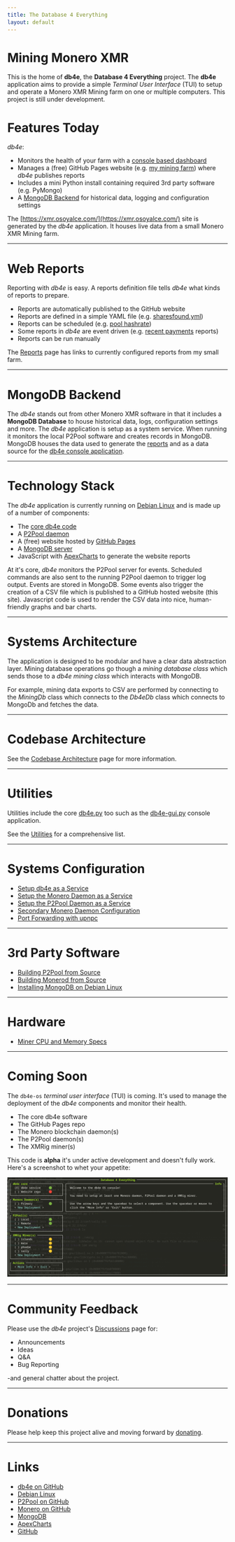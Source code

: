 ```yaml
---
title: The Database 4 Everything
layout: default
---
```

<script src="https://cdnjs.cloudflare.com/ajax/libs/PapaParse/5.3.0/papaparse.min.js"></script>
<script src="https://cdn.jsdelivr.net/npm/apexcharts"></script>
<script src="/assets/js/sharesfound/by-miner-sharesfound-30days.js"></script>

# Mining Monero XMR

<div id="wrapper">
  <div id="areaChart">
  </div>
  <div id="barChart">
  </div>
 </div>

This is the home of **db4e**, the **Database 4 Everything**  project. The **db4e** application aims to provide a simple *Terminal User Interface* (TUI) to setup and operate a Monero XMR Mining farm on one or multiple computers. This project is still under development.

# Features Today

*db4e*:

* Monitors the health of your farm with a [console based dashboard](/pages/db4e-gui.py.html)
* Manages a (free) GitHub Pages website (e.g. [my mining farm](https://xmr.osoyalce.com)) where *db4e* publishes reports
* Includes a mini Python install containing required 3rd party software (e.g. PyMongo)
* A [MongoDB Backend](#mongodb-backend) for historical data, logging and configuration settings

The [https://xmr.osoyalce.com/](https://xmr.osoyalce.com/) site is generated by the *db4e* application. It houses live data from a small Monero XMR Mining farm.

---

# Web Reports

Reporting with *db4e* is easy. A reports definition file tells *db4e* what kinds of reports to prepare.

* Reports are automatically published to the GitHub website
* Reports are defined in a simple YAML file (e.g. [sharesfound.yml](/conf/reports/sharesfound.yml))
* Reports can be scheduled (e.g. [pool hashrate](https://xmr.osoyalce.com/reports/hashrates/Pool-Hashrate-60-Days.html))
* Some reports in *db4e* are event driven (e.g. [recent payments](https://xmr.osoyalce.com/reports/payments/Daily-Payment-60-Days.html) reports)
* Reports can be run manually

The [Reports](https://xmr.osoyalce.com/pages/Reports.html) page has links to currently configured reports from my small farm.

---

# MongoDB Backend

The *db4e* stands out from other Monero XMR software in that it includes a **MongoDB Database** to house historical data, logs, configuration settings and more. The *db4e* application is setup as a system service. When running it monitors the local P2Pool software and creates records in MongoDB. MongoDB houses the data used to generate the [reports](https://xmr.osoyalce.com/pages/Reports.html) and as a data source for the [db4e console application](/pages/ops/db4e-gui.py.html).

---

# Technology Stack

The *db4e* application is currently running on [Debian Linux](https://www.debian.org/) and is made up of a number of components:

* The [core db4e code](https://github.com/NadimGhaznavi/db4e)
* A [P2Pool daemon](/pages/ops/Building-P2Pool-from-Source.html)
* A (free) website hosted by [GitHub Pages](https://github.com/)
* A [MongoDB server](/pages/ops/Installing-MongoDB.html)
* JavaScript with [ApexCharts](https://apexcharts.com/) to generate the website reports

At it's core, *db4e* monitors the P2Pool server for events. Scheduled commands are also sent to the running P2Pool daemon to trigger log output. Events are stored in MongoDB. Some events also trigger the creation of a CSV file which is published to a GitHub hosted website (this site). Javascript code is used to render the CSV data into nice, human-friendly graphs and bar charts.

---

# Systems Architecture

The application is designed to be modular and have a clear data abstraction layer. Mining database operations go though a *mining database class* which sends those to a *db4e mining class* which interacts with MongoDB.

For example, mining data exports to CSV are performed by connecting to the *MiningDb* class which connects to the *Db4eDb* class which connects to MongoDb and fetches the data.

---

# Codebase Architecture

See the [Codebase Architecture](/pages/ops/Codebase-Architecture.html) page for more information.

---

# Utilities

Utilities include the core [db4e.py](/pages/db4e.py.html) too such as the [db4e-gui.py](/pages/db4e-gui.py.html) console application.

See the [Utilities](/pages/Utilities.html) for a comprehensive list.

---

# Systems Configuration

* [Setup db4e as a Service](/pages/ops/Setup-db4e-Service.html)
* [Setup the Monero Daemon as a Service](/pages/ops/Setup-MoneroD-Service.html)
* [Setup the P2Pool Daemon as a Service](/pages/ops/Setup-P2PoolD-Service.html)
* [Secondary Monero Daemon Configuration](/pages/ops/Secondary-Monero-Daemon-Configuration.html)
* [Port Forwarding with upnpc](/pages/ops/upnpc.html)

---

# 3rd Party Software 

* [Building P2Pool from Source](/pages/ops/Building-P2Pool-from-Source.html)
* [Building Monerod from Source](/pages/ops/Building-Monerod-from-Source.html)
* [Installing MongoDB on Debian Linux](/pages/ops/Installing-MongoDB.html)

---

# Hardware

* [Miner CPU and Memory Specs](/pages/ops/Miner-Specs.html)

---

# Coming Soon

The `db4e-os` *terminal user interface* (TUI) is coming. It's used to manage the deployment of the *db4e* components and monitor their health.

* The core db4e software
* The GitHub Pages repo
* The Monero blockchain daemon(s)
* The P2Pool daemon(s)
* The XMRig miner(s)

This code is **alpha** it's under active development and doesn't fully work. Here's a screenshot to whet your appetite:

![db4e-os screenshot](/images/db4e-os-alpha.png)

---

# Community Feedback

Please use the *db4e* project's [Discussions](https://github.com/NadimGhaznavi/db4e/discussions) page for:

* Announcements
* Ideas
* Q&A
* Bug Reporting

-and general chatter about the project.

---

# Donations

Please help keep this project alive and moving forward by [donating](/pages/Donations.html).

---

# Links

* [db4e on GitHub](https://github.com/NadimGhaznavi/db4e)
* [Debian Linux](https://www.debian.org/)
* [P2Pool on GitHub](https://github.com/SChernykh/p2pool)
* [Monero on GitHub](https://github.com/monero-project/monero-gui)
* [MongoDB](https://www.mongodb.com/)
* [ApexCharts](https://apexcharts.com/)
* [GitHub](https://github.com/)









